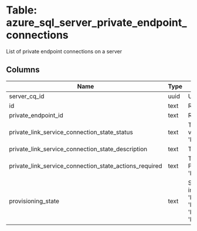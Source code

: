 
# Table: azure_sql_server_private_endpoint_connections
List of private endpoint connections on a server
## Columns
| Name        | Type           | Description  |
| ------------- | ------------- | -----  |
|server_cq_id|uuid|Unique ID of azure_sql_servers table (FK)|
|id|text|Resource ID|
|private_endpoint_id|text|Resource id of the private endpoint|
|private_link_service_connection_state_status|text|The private link service connection status Possible values include: 'Approved', 'Pending', 'Rejected', 'Disconnected'|
|private_link_service_connection_state_description|text|The private link service connection description|
|private_link_service_connection_state_actions_required|text|The actions required for private link service connection Possible values include: 'PrivateLinkServiceConnectionStateActionsRequireNone'|
|provisioning_state|text|State of the private endpoint connection Possible values include: 'PrivateEndpointProvisioningStateApproving', 'PrivateEndpointProvisioningStateReady', 'PrivateEndpointProvisioningStateDropping', 'PrivateEndpointProvisioningStateFailed', 'PrivateEndpointProvisioningStateRejecting'|
